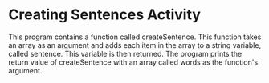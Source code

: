 # Creating Sentences Activity
This program contains a function called createSentence.  This function takes an array as an argument and adds each item in the array to a string variable, called sentence.  This variable is then returned.  The program prints the return value of createSentence with an array called words as the function's argument.